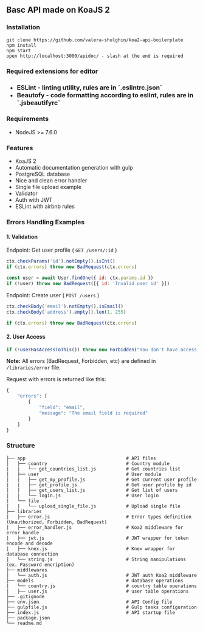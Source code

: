 <h2>Basc API made on KoaJS 2</h2>

<h3>Installation</h3>

```
git clone https://github.com/valera-shulghin/koa2-api-boilerplate
npm install
npm start
open http://localhost:3000/apidoc/ - slash at the end is required
```

<h3>Required extensions for editor<h3>
<ul>
    <li>ESLint - linting utility, rules are in `.eslintrc.json`</li>
    <li>Beautofy - code formatting according to eslint, rules are in `.jsbeautifyrc`</li>
</ul>

<h3>Requirements</h3>

<ul>
    <li>NodeJS >= 7.6.0</li>
</ul>


<h3>Features</h3>
<ul>
    <li>KoaJS 2</li>
    <li>Automatic documentation generation with gulp</li>
    <li>PostgreSQL database</li>
    <li>Nice and clean error handler</li>
    <li>Single file upload example</li>
    <li>Validator</li>
    <li>Auth with JWT</li>
    <li>ESLint with airbnb rules</li>
</ul>


<h3>Errors Handling Examples</h3>

<h4>1. Validation</h4>

Endpoint: Get user profile ( `GET /users/:id` )

```javascript
ctx.checkParams('id').notEmpty().isInt()
if (ctx.errors) throw new BadRequest(ctx.errors)

const user = await User.findOne({ id: ctx.params.id })
if (!user) throw new BadRequest([{ id: 'Invalid user id' }])
```

Endpoint: Create user ( `POST /users` )

```javascript
ctx.checkBody('email').notEmpty().isEmail()
ctx.checkBody('address').empty().len(1, 255)

if (ctx.errors) throw new BadRequest(ctx.errors)
```

<h4>2. User Access</h4>

```javascript
if (!userHasAccessToThis()) throw new Forbidden("You don't have access to this module")
```

<b>Note:</b> All errors (BadRequest, Forbidden, etc) are defined in `/libraries/error` file.

Request with errors is returned like this: 

```javascript
{
    "errors": [
        {
            "field": "email",
            "message": "The email field is required"
        }
    ]
}
```



<h3>Structure</h3>

```
├── app                                     # API files
│   ├── country                             # Country module
|   |   └── get_countries_list.js           # Get countries list
|   ├── user                                # User module
|   |   ├── get_my_profile.js               # Get current user profile
|   |   ├── get_profile.js                  # Get user profile by id
|   |   ├── get_users_list.js               # Get list of users
|   |   └── login.js                        # User login
|   └── file
|   |   └── upload_single_file.js           # Upload single file
├── libraries
|   ├── error.js                            # Error types definition (Unauthorized, Forbidden, BadRequest)
|   ├── error_handler.js                    # Koa2 middleware for error handle
|   ├── jwt.js                              # JWT wrapper for token encode and decode
|   ├── knex.js                             # Knex wrapper for database connection
|   └── string.js                           # String manipulations (ex. Password encription)
├── middlewares
|   └── auth.js                             # JWT auth Koa2 middleware
├── models                                  # database operations
|   └── country.js                          # country table operations
|   ├── user.js                             # user table operations
├── .gitignode
├── env.json                                # API Config file
├── gulpfile.js                             # Gulp tasks configuration
├── index.js                                # API startup file
├── package.json
└── readme.md
```

